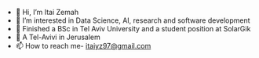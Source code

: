 - 👋 Hi, I’m Itai Zemah
- 👀 I’m interested in Data Science, AI, research and software development 
- 🌱 Finished a BSc in Tel Aviv University and a student position at SolarGik
- 💞 A Tel-Avivi in Jerusalem
- 📫 How to reach me- itaiyz97@gmail.com

<!---
Itaiyz/Itaiyz is a ✨ special ✨ repository because its `README.md` (this file) appears on your GitHub profile.
You can click the Preview link to take a look at your changes.
--->
